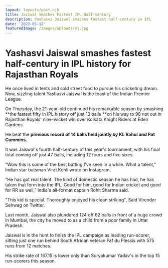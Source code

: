 ```yaml
---
layout: layouts/post.njk
title: Jaiswal Smashes Fastest IPL Half-century
description: Yashasvi Jaiswal smashes fastest half-century in IPL
date: '2023-05-12'
featuredImage: /images/uploads/yj.jpg
---
```

# **Yashasvi Jaiswal smashes fastest half-century in IPL history for Rajasthan Royals**

He once lived in tents and sold street food to pursue his cricketing dream. Now, sizzling talent Yashasvi Jaiswal is the toast of the Indian Premier League.



On Thursday, the 21-year-old continued his remarkable season by smashing **the fastest fifty in IPL history off just 13 balls **on his way to 98 not out in Rajasthan Royals' nine-wicket win over Kolkata Knight Riders at Eden Gardens.



He beat the **previous record of 14 balls held jointly by KL Rahul and Pat Cummins.**



It was Jaiswal's fourth half-century of this year's tournament, with his final total coming off just 47 balls, including 12 fours and five sixes.



“Wow this is some of the best batting I've seen in a while. What a talent,” Indian star batsman Virat Kohli wrote on Instagram.

“He has got real talent. The kind of domestic season he has had, he has taken that form into the IPL. Good for him, good for Indian cricket and good for RR as well,” India's all-format captain Rohit Sharma said.

"This kid is special. Thoroughly enjoyed his clean striking", Said Virender Sehwag on Twitter.



Last month, Jaiswal also plundered 124 off 62 balls in front of a huge crowd in Mumbai, the city he moved to as a child from a poor family in Uttar Pradesh.

Jaiswal is in the hunt to finish the IPL campaign as leading run-scorer, sitting just one run behind South African veteran Faf du Plessis with 575 runs from 12 matches.



His strike rate of 167.15 is lower only than Suryakumar Yadav's in the top 15 run-scorers this season.
